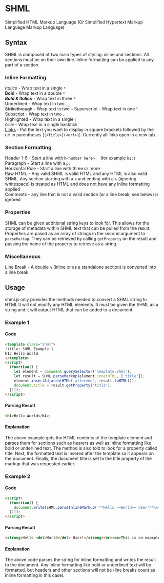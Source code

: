 # SHML
Simplified HTML Markup Language (Or Simplified Hypertext Markup Language Markup Language)

## Syntax
SHML is composed of two main types of styling: inline and sections. All sections must be on their own line. Inline formatting can be applied to any part of a section.
### Inline Formatting
*Italics* - Wrap text in a single `*`  
**Bold** -  Wrap text in a double `*`  
***Bold & Italics*** - Wrap text in three `*`  
Underlined - Wrap text in two `__`  
~~Strikethrough~~ - Wrap text in two `~`
Superscript - Wrap text in one `^`  
Subscript - Wrap text in two `,`  
Highlighted - Wrap text in a single `|`  
`Code` - Wrap text in a single backtick  
[Links](https://stevebeeblebrox.github.io) - Put the text you want to display in square brackets followed by the url in parentheses (`[<Title>](<url>)`). Currently all links open in a new tab.
### Section Formatting
Header 1-6 - Start a line with `h<number here>: ` (for example `h1:`)  
Paragraph - Start a line with a `p: `  
Horizontal Rule - Start a line with three or more `-`  
Raw HTML - Any valid SHML is valid HTML and any HTML is also valid SHML. Any section starting with a `<` and ending with a `>` (ignoring whitespace) is treated as HTML and does not have any inline formatting applied  
Comments - any line that is not a valid section (or a line break, see below) is ignored
### Properties
SHML can be given additional string keys to look for. This allows for the storage of metadata within SHML text that can be pulled from the result. Properties are pased as an array of strings in the second argument to `parseMarkup`. They can be retrieved by calling `getProperty` on the result and passing the name of the property to retrieve as a string.
### Miscellaneous
Line Break - A double `%` (inline or as a standalone section) is converted into a line break  
## Usage
shml.js only provides the methods needed to convert a SHML string to HTMl. It will not modify any HTML elements. It must be given the SHML as a string and it will output HTML that can be added to a document.
### Example 1
#### Code
```html
<template class="shml">
!title: SHML Example 1
h1: Hello World
</template>
<script>
  (function() {
    let element = document.querySelector('template.shml');
    let result = SHML.parseMarkup(element.innerHTML, ['title']);
    element.insertAdjacentHTML('afterend', result.toHTML());
    document.title = result.getProperty('title');
  })();
</script>
```
#### Parsing Result
```html
<h1>Hello World</h1>;
```
#### Explanation
The above example gets the HTML contents of the template element and parses them for sections such as hearers as well as inline formatting like bold or underlined text. The method is also told to look for a property called title. Next, the formatted text is insered after the template so it appears on the document. Finally, the document title is set to the title property of the markup that was requested earlier.
### Example 2
#### Code
```html
<script>
  (function() {
    document.write(SHML.parseInlineMarkup('**Hello ~~World~~ User!**%%*This is an example of inline formatting.*'))
  })();
</script>
```
#### Parsing Result
```html
<strong>Hello <del>World</del> User!</strong><br><em>This is an example of inline formatting.</em>
```

#### Explanation
The above code parses the string for inline formatting and writes the result to the document. Any inline formatting like bold or underlined text will be formatted, but headers and other sections will not be (line breaks count as inline formatting in this case).
